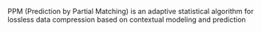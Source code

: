 PPM (Prediction by Partial Matching) is an adaptive statistical algorithm for lossless data compression based on contextual modeling and prediction
